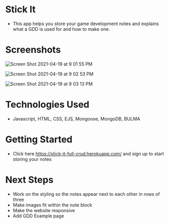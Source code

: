 # Stick It
- This app helps you store your game development notes and explains what a GDD is used for and how to make one.

# Screenshots
![Screen Shot 2021-04-19 at 9 01 55 PM](https://user-images.githubusercontent.com/25256808/115321845-b4582d80-a152-11eb-9aa6-ad819465b9eb.png)

![Screen Shot 2021-04-19 at 9 02 53 PM](https://user-images.githubusercontent.com/25256808/115321851-b9b57800-a152-11eb-9b5d-e26432315966.png)

![Screen Shot 2021-04-19 at 9 03 13 PM](https://user-images.githubusercontent.com/25256808/115321857-bde19580-a152-11eb-8c99-b29a0f3c7742.png)

# Technologies Used
- Javascript, HTML, CSS, EJS, Mongoose, MongoDB, BULMA

# Getting Started
- Click here https://stick-it-full-crud.herokuapp.com/ and sign up to start storing your notes

# Next Steps
- Work on the styling so the notes appear next to each other in rows of three
- Make images fit within the note block
- Make the website responsive
- Add GDD Example page

